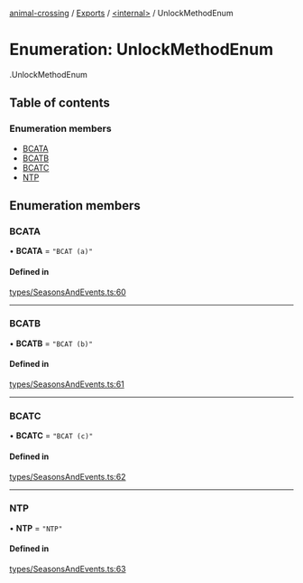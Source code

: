 [animal-crossing](../README.md) / [Exports](../modules.md) / [<internal\>](../modules/internal_.md) / UnlockMethodEnum

# Enumeration: UnlockMethodEnum

[<internal>](../modules/internal_.md).UnlockMethodEnum

## Table of contents

### Enumeration members

- [BCATA](internal_.UnlockMethodEnum.md#bcata)
- [BCATB](internal_.UnlockMethodEnum.md#bcatb)
- [BCATC](internal_.UnlockMethodEnum.md#bcatc)
- [NTP](internal_.UnlockMethodEnum.md#ntp)

## Enumeration members

### BCATA

• **BCATA** = `"BCAT (a)"`

#### Defined in

[types/SeasonsAndEvents.ts:60](https://github.com/Norviah/animal-crossing/blob/d6e407b/module/types/SeasonsAndEvents.ts#L60)

___

### BCATB

• **BCATB** = `"BCAT (b)"`

#### Defined in

[types/SeasonsAndEvents.ts:61](https://github.com/Norviah/animal-crossing/blob/d6e407b/module/types/SeasonsAndEvents.ts#L61)

___

### BCATC

• **BCATC** = `"BCAT (c)"`

#### Defined in

[types/SeasonsAndEvents.ts:62](https://github.com/Norviah/animal-crossing/blob/d6e407b/module/types/SeasonsAndEvents.ts#L62)

___

### NTP

• **NTP** = `"NTP"`

#### Defined in

[types/SeasonsAndEvents.ts:63](https://github.com/Norviah/animal-crossing/blob/d6e407b/module/types/SeasonsAndEvents.ts#L63)
